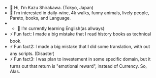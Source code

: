 - 👋 Hi, I’m Kazu Shirakawa. (Tokyo, Japan)
- 👀 I’m interested in daily-wine, 4k walks, funny animals, lively people, Pareto, books, and Language.
- - 🌱 I’m currently learning English(as allways)
- ⚡ Fun fact: I made a big mistake that I read history books as technical book.
- ⚡ Fun fact2: I made a big mistake that I did some translation, with out any scripts. (Disaster)
- ⚡ Fun fact3: I was plan to investement in some specific domain, but it turns out that return is "emotional reward", instead of Currency. So, Alas.
<!---
KazuShira1984/KazuShira1984 is a ✨ special ✨ repository because its `README.md` (this file) appears on your GitHub profile.
You can click the Preview link to take a look at your changes.
--->
